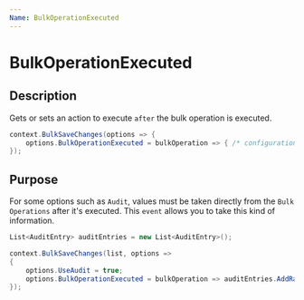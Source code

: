 ```yaml
---
Name: BulkOperationExecuted
---
```


# BulkOperationExecuted

## Description

Gets or sets an action to execute `after` the bulk operation is executed.


```csharp
context.BulkSaveChanges(options => {
	options.BulkOperationExecuted = bulkOperation => { /* configuration */ };
});
```

## Purpose
For some options such as `Audit`, values must be taken directly from the `Bulk Operations` after it's executed. This `event` allows you to take this kind of information.


```csharp
List<AuditEntry> auditEntries = new List<AuditEntry>();

context.BulkSaveChanges(list, options =>
{
	options.UseAudit = true;
	options.BulkOperationExecuted = bulkOperation => auditEntries.AddRange(bulkOperation.AuditEntries);
});
```
